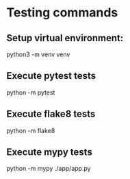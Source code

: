 # Testing commands

## Setup virtual environment:
python3 -m venv venv

## Execute pytest tests
python -m pytest

## Execute flake8 tests
python -m flake8

## Execute mypy tests
python -m mypy ./app/app.py